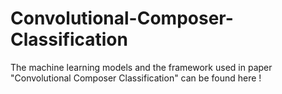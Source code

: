 # Convolutional-Composer-Classification
The machine learning models and the framework used in paper "Convolutional Composer Classification" can be found here !
